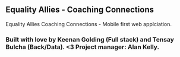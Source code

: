 ## Equality Allies - Coaching Connections

Equality Allies Coaching Connections - Mobile first web applciation.

### Built with love by Keenan Golding (Full stack) and Tensay Bulcha (Back/Data). <3 Project manager: Alan Kelly. 
